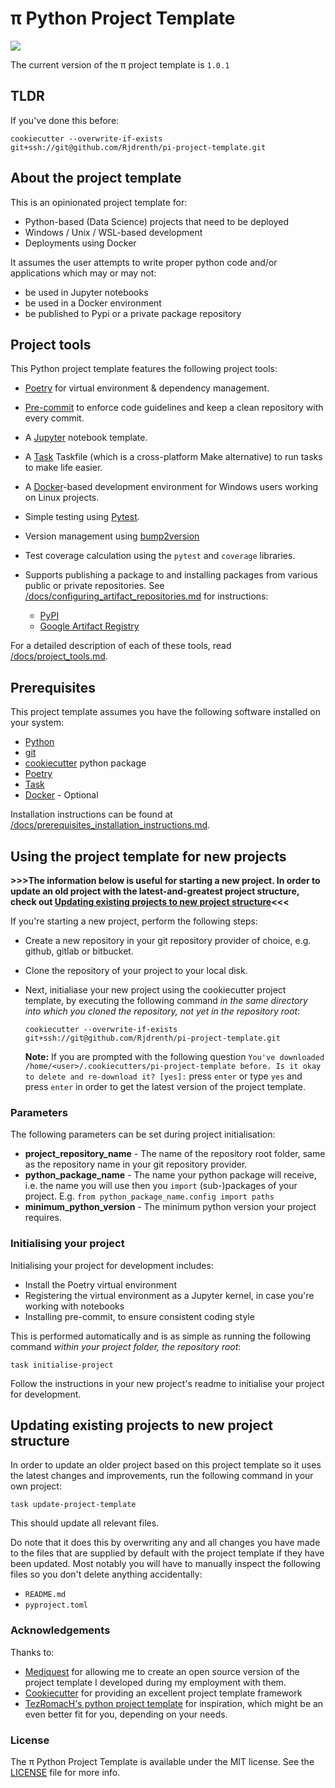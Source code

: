 # π Python Project Template


![](https://img.shields.io/badge/π__project__template-1.0.1-green)

The current version of the π project template is `1.0.1`

## TLDR

If you've done this before:

```shell
cookiecutter --overwrite-if-exists git+ssh://git@github.com/Rjdrenth/pi-project-template.git
```


## About the project template

This is an opinionated project template for:

- Python-based (Data Science) projects that need to be deployed
- Windows / Unix / WSL-based development
- Deployments using Docker

It assumes the user attempts to write proper python code and/or applications which may or may not:

- be used in Jupyter notebooks
- be used in a Docker environment
- be published to Pypi or a private package repository

## Project tools

This Python project template features the following project tools:

- [Poetry](https://python-poetry.org/) for virtual environment & dependency management.
- [Pre-commit](https://pre-commit.com/) to enforce code guidelines and keep a clean repository with every commit.
- A [Jupyter](https://jupyter.org/) notebook template.
- A [Task](https://taskfile.dev) Taskfile (which is a cross-platform Make alternative) to run tasks to make life easier.
- A [Docker](https://www.docker.com/)-based development environment for Windows users working on Linux projects.
- Simple testing using [Pytest](https://pytest.org).
- Version management using [bump2version](https://github.com/c4urself/bump2version)
- Test coverage calculation using the `pytest` and `coverage` libraries.

- Supports publishing a package to and installing packages from various public or private repositories. See [/docs/configuring_artifact_repositories.md](/{{cookiecutter.project_repository_name}}/docs/configuring_artifact_repositories.md) for instructions:

  - [PyPI](https://pypi.org/)
  - [Google Artifact Registry](https://cloud.google.com/artifact-registry)

For a detailed description of each of these tools, read [/docs/project_tools.md](/docs/project_tools.md).

## Prerequisites

This project template assumes you have the following software installed on your system:

- [Python](https://www.python.org/)
- [git](https://git-scm.com/)
- [cookiecutter](https://github.com/audreyfeldroy/cookiecutter-pypackage) python package
- [Poetry](https://python-poetry.org/docs/#installation/)
- [Task](https://taskfile.dev/installation/)
- [Docker](https://docs.docker.com/engine/install/) - Optional

Installation instructions can be found at [/docs/prerequisites_installation_instructions.md](/docs/prerequisites_installation_instructions.md).


## Using the project template for new projects

**>>>The information below is useful for starting a new project. In order to update an old project with the latest-and-greatest project structure, check out [Updating existing projects to new project structure](#updating-existing-projects-to-new-project-structure)<<<**

If you're starting a new project, perform the following steps:

- Create a new repository in your git repository provider of choice, e.g. github, gitlab or bitbucket.  
- Clone the repository of your project to your local disk.

- Next, initialiase your new project using the cookiecutter project template, by executing the following command *in the same directory into which you cloned the repository, not yet in the repository root*:
  ```shell
  cookiecutter --overwrite-if-exists git+ssh://git@github.com/Rjdrenth/pi-project-template.git
  ```

  **Note:** If you are prompted with the following question `You've downloaded /home/<user>/.cookiecutters/pi-project-template before. Is it okay to delete and re-download it? [yes]:` press `enter` or type `yes` and press `enter` in order to get the latest version of the project template.

### Parameters

The following parameters can be set during project initialisation:

 - **project_repository_name** - The name of the repository root folder, same as the repository name in your git repository provider.
 - **python_package_name** - The name your python package will receive, i.e. the name you will use then you `import` (sub-)packages of your project. E.g. `from python_package_name.config import paths`
 - **minimum_python_version** - The minimum python version your project requires.

### Initialising your project

Initialising your project for development includes:
- Install the Poetry virtual environment
- Registering the virtual environment as a Jupyter kernel, in case you're working with notebooks
- Installing pre-commit, to ensure consistent coding style

This is performed automatically and is as simple as running the following command *within your project folder, the repository root*:

```shell
task initialise-project
```

Follow the instructions in your new project's readme to initialise your project for development.

## Updating existing projects to new project structure

In order to update an older project based on this project template so it uses the latest changes and improvements, run the following command in your own project:

```shell
task update-project-template
```

This should update all relevant files.

Do note that it does this by overwriting any and all changes you have made to the files that are supplied by default with the project template if they have been updated. Most notably you will have to manually inspect the following files so you don't delete anything accidentally:

- `README.md`
- `pyproject.toml`


### Acknowledgements

Thanks to:

- [Mediquest](https://home.mediquest.nl/) for allowing me to create an open source version of the project template I developed during my employment with them.
- [Cookiecutter](https://github.com/cookiecutter/cookiecutter) for providing an excellent project template framework
- [TezRomacH's python project template](https://github.com/TezRomacH/python-package-template) for inspiration, which might be an even better fit for you, depending on your needs.

### License

The π Python Project Template is available under the MIT license. See the [LICENSE](/LICENSE) file for more info.

